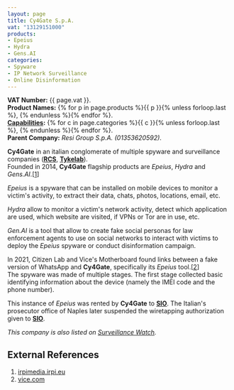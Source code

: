 ```yaml
---
layout: page
title: Cy4Gate S.p.A.
vat: "13129151000"
products:
- Epeius
- Hydra
- Gens.AI
categories:
- Spyware
- IP Network Surveillance
- Online Disinformation
---
```


**VAT Number:** {{ page.vat }}.  
**Product Names:** {% for p in page.products %}{{ p }}{% unless forloop.last %}, {% endunless %}{% endfor %}.  
**[Capabilities](/capabilities/):** {% for c in page.categories %}{{ c }}{% unless forloop.last %}, {% endunless %}{% endfor %}.  
**Parent Company:** *Resi Group S.p.A. (01353620592)*.

<!-- more -->

**Cy4Gate** in an italian conglomerate of multiple spyware and surveillance companies (**[RCS](/companies/rcs.html)**, **[Tykelab](/companies/tykelab.html)**).  
Founded in 2014, **Cy4Gate** flagship products are *Epeius*, *Hydra* and *Gens.AI*.[[1](#external-references)]

*Epeius* is a spyware that can be installed on mobile devices to monitor a victim's activity, to extract their data, chats, photos, locations, email, etc.

*Hydra* allow to monitor a victim's network activity, detect which application are used, which website are visited, if VPNs or Tor are in use, etc.

*Gen.AI* is a tool that allow to create fake social personas for law enforcement agents to use on social networks to interact with victims to deploy the *Epeius* spyware or conduct disinformation campaign. 

In 2021, Citizen Lab and Vice's Motherboard found links between a fake version of WhatsApp and **Cy4Gate**, specifically its *Epeius* tool.[[2](#external-references)]  
The spyware was made of multiple stages. The first stage collected basic identifying information about the device (namely the IMEI code and the phone number).

This instance of *Epeius* was rented by **Cy4Gate** to **[SIO](/companies/sio.html)**. The Italian's prosecutor office of Naples later suspended the wiretapping authorization given to **[SIO](/companies/sio.html)**.

*This company is also listed on [Surveillance Watch](https://www.surveillancewatch.io/?entity=Cy4gate).*

## External References
1. [irpimedia.irpi.eu](https://irpimedia.irpi.eu/sorveglianze-cy4gate/)
2. [vice.com](https://www.vice.com/en/article/akdqwa/a-spyware-vendor-seemingly-made-a-fake-whatsapp-to-hack-targets)
